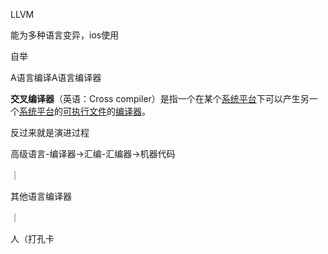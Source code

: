 LLVM

能为多种语言变异，ios使用

自举

A语言编译A语言编译器

**交叉编译器**（英语：Cross compiler）是指一个在某个[系统平台](https://zh.wikipedia.org/wiki/%E7%B3%BB%E7%BB%9F%E5%B9%B3%E5%8F%B0)下可以产生另一个[系统平台](https://zh.wikipedia.org/wiki/%E7%B3%BB%E7%BB%9F%E5%B9%B3%E5%8F%B0)的[可执行文件](https://zh.wikipedia.org/wiki/%E5%8F%AF%E6%89%A7%E8%A1%8C%E6%96%87%E4%BB%B6)的[编译器](https://zh.wikipedia.org/wiki/%E7%BC%96%E8%AF%91%E5%99%A8)。

反过来就是演进过程

高级语言-编译器->汇编-汇编器->机器代码

 ｜

其他语言编译器

｜

人（打孔卡